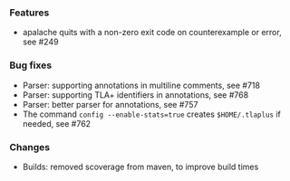 <!-- NOTE:
     Release notes for unreleased changes go here, following this format:

        ### Features

         * Change description, see #123

        ### Bug fixes

         * Some bug fix, see #124

     DO NOT LEAVE A BLANK LINE BELOW THIS PREAMBLE -->
### Features

 * apalache quits with a non-zero exit code on counterexample or error, see #249

### Bug fixes

* Parser: supporting annotations in multiline comments, see #718
* Parser: supporting TLA+ identifiers in annotations, see #768
* Parser: better parser for annotations, see #757
* The command `config --enable-stats=true` creates `$HOME/.tlaplus` if needed, see #762

### Changes

 * Builds: removed scoverage from maven, to improve build times